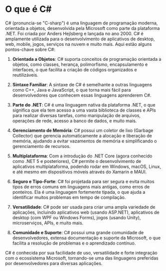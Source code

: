 # O que é C#

C# (pronuncia-se "C-sharp") é uma linguagem de programação moderna, orientada a objetos, desenvolvida pela Microsoft como parte da plataforma .NET. Foi criada por Anders Hejlsberg e lançada no ano 2000. C# é amplamente utilizada para o desenvolvimento de aplicativos de desktop, web, mobile, jogos, serviços na nuvem e muito mais. Aqui estão alguns pontos-chave sobre C#:

1. **Orientada a Objetos**: C# suporta conceitos de programação orientada a objetos, como classes, herança, polimorfismo, encapsulamento e interfaces, o que facilita a criação de códigos organizados e reutilizáveis.

2. **Sintaxe Familiar**: A sintaxe de C# é semelhante a outras linguagens como C++, Java e JavaScript, o que torna mais fácil para desenvolvedores que conhecem essas linguagens aprenderem C#.

3. **Parte do .NET**: C# é uma linguagem nativa da plataforma .NET, o que significa que ela tem acesso a uma vasta biblioteca de classes e APIs para realizar diversas tarefas, como manipulação de arquivos, operações de rede, acesso a banco de dados, e muito mais.

4. **Gerenciamento de Memória**: C# possui um coletor de lixo (Garbage Collector) que gerencia automaticamente a alocação e liberação de memória, ajudando a evitar vazamentos de memória e simplificando o gerenciamento de recursos.

5. **Multiplataforma**: Com a introdução do .NET Core (agora conhecido como .NET 5 e posteriores), C# permite o desenvolvimento de aplicativos multiplataforma, podendo rodar em Windows, macOS, Linux, e até mesmo em dispositivos móveis através do Xamarin e MAUI.

6. **Seguro e Tipo-Forte**: C# foi projetada para ser segura e evita muitos tipos de erros comuns em linguagens mais antigas, como erros de ponteiros. Ela é uma linguagem fortemente tipada, o que ajuda a identificar muitos problemas em tempo de compilação.

7. **Versatilidade**: C# pode ser usada para criar uma ampla variedade de aplicações, incluindo aplicativos web (usando ASP.NET), aplicativos de desktop (com WPF ou Windows Forms), jogos (usando Unity), microserviços, APIs, e muito mais.

8. **Comunidade e Suporte**: C# possui uma grande comunidade de desenvolvedores, extensa documentação e suporte da Microsoft, o que facilita a resolução de problemas e o aprendizado contínuo.

C# é conhecida por sua facilidade de uso, versatilidade e forte integração com o ecossistema Microsoft, tornando-se uma das linguagens preferidas por desenvolvedores para diversas aplicações.
